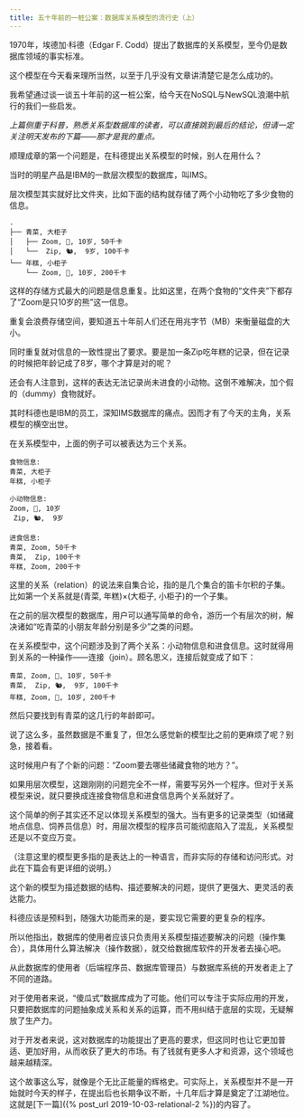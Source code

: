 ```yaml
---
title: 五十年前的一桩公案：数据库关系模型的流行史（上）
---
```




1970年，埃德加·科德（Edgar F. Codd）提出了数据库的关系模型，至今仍是数据库领域的事实标准。

这个模型在今天看来理所当然，以至于几乎没有文章讲清楚它是怎么成功的。

我希望通过谈一谈五十年前的这一桩公案，给今天在NoSQL与NewSQL浪潮中航行的我们一些启发。

*上篇侧重于科普，熟悉关系型数据库的读者，可以直接跳到最后的结论，但请一定关注明天发布的下篇——那才是我的重点。*

顺理成章的第一个问题是，在科德提出关系模型的时候，别人在用什么？

当时的明星产品是IBM的一款层次模型的数据库，叫IMS。

层次模型其实就好比文件夹，比如下面的结构就存储了两个小动物吃了多少食物的信息。

```
.
├── 青菜, 大柜子
│   ├── Zoom, 🐻, 10岁, 50千卡
│   └──  Zip, 🐿️,  9岁, 100千卡
└── 年糕, 小柜子
    └── Zoom, 🐻, 10岁, 200千卡
```

这样的存储方式最大的问题是信息重复。比如这里，在两个食物的“文件夹”下都存了“Zoom是只10岁的熊”这一信息。

重复会浪费存储空间，要知道五十年前人们还在用兆字节（MB）来衡量磁盘的大小。

同时重复就对信息的一致性提出了要求。要是加一条Zip吃年糕的记录，但在记录的时候把年龄记成了8岁，哪个才算是对的呢？

还会有人注意到，这样的表达无法记录尚未进食的小动物。这倒不难解决，加个假的（dummy）食物就好。

其时科德也是IBM的员工，深知IMS数据库的痛点。因而才有了今天的主角，关系模型的横空出世。

在关系模型中，上面的例子可以被表达为三个关系。

```
食物信息:
青菜, 大柜子
年糕, 小柜子

小动物信息:
Zoom, 🐻, 10岁
 Zip, 🐿️,  9岁

进食信息:
青菜, Zoom, 50千卡
青菜,  Zip, 100千卡
年糕, Zoom, 200千卡
```
这里的关系（relation）的说法来自集合论，指的是几个集合的笛卡尔积的子集。比如第一个关系就是(青菜, 年糕)×(大柜子, 小柜子)的一个子集。

在之前的层次模型的数据库，用户可以通写简单的命令，游历一个有层次的树，解决诸如“吃青菜的小朋友年龄分别是多少”之类的问题。

在关系模型中，这个问题涉及到了两个关系：小动物信息和进食信息。这时就得用到关系的一种操作——连接（join）。顾名思义，连接后就变成了如下：

```
青菜, Zoom, 🐻, 10岁, 50千卡
青菜,  Zip, 🐿️,  9岁, 100千卡
年糕, Zoom, 🐻, 10岁, 200千卡
```

然后只要找到有青菜的这几行的年龄即可。

说了这么多，虽然数据是不重复了，但怎么感觉新的模型比之前的更麻烦了呢？别急，接着看。

这时候用户有了个新的问题：“Zoom要去哪些储藏食物的地方？”。

如果用层次模型，这跟刚刚的问题完全不一样，需要写另外一个程序。但对于关系模型来说，就只要换成连接食物信息和进食信息两个关系就好了。

这个简单的例子其实还不足以体现关系模型的强大。当有更多的记录类型（如储藏地点信息、饲养员信息）时，用层次模型的程序员可能彻底陷入了混乱，关系模型还是以不变应万变。

（注意这里的模型更多指的是表达上的一种语言，而非实际的存储和访问形式。对此在下篇会有更详细的说明。）

这个新的模型为描述数据的结构、描述要解决的问题，提供了更强大、更灵活的表达能力。

科德应该是预料到，随强大功能而来的是，要实现它需要的更复杂的程序。

所以他指出，数据库的使用者应该只负责用关系模型描述要解决的问题（操作集合），具体用什么算法解决（操作数据），就交给数据库软件的开发者去操心吧。

从此数据库的使用者（后端程序员、数据库管理员）与数据库系统的开发者走上了不同的道路。

对于使用者来说，“傻瓜式”数据库成为了可能。他们可以专注于实际应用的开发，只要把数据库的问题抽象成关系和关系的运算，而不用纠结于底层的实现，无疑解放了生产力。

对于开发者来说，这对数据库的功能提出了更高的要求，但这同时也让它更加普适、更加好用，从而收获了更大的市场。有了钱就有更多人才和资源，这个领域也越来越精深。

这个故事这么写，就像是个无比正能量的辉格史。可实际上，关系模型并不是一开始就时今天的样子，在提出后也长期争议不断，十几年后才算是奠定了江湖地位。这就是[下一篇]({% post_url 2019-10-03-relational-2 %})的内容了。

